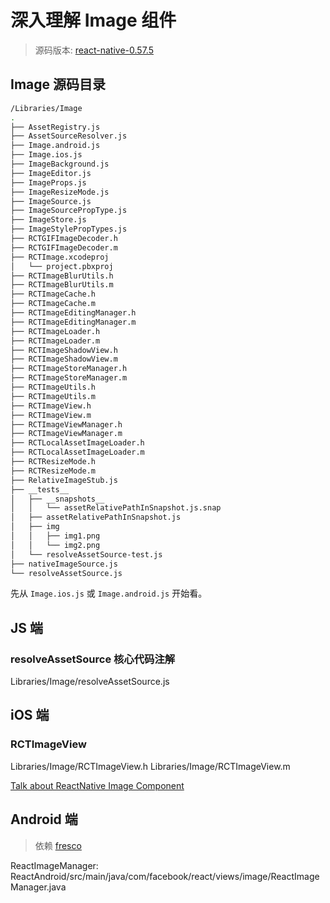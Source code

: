 # 深入理解 Image 组件
> 源码版本: [react-native-0.57.5](https://github.com/facebook/react-native/releases/tag/v0.57.5)

## Image 源码目录
```bash
/Libraries/Image
.
├── AssetRegistry.js
├── AssetSourceResolver.js
├── Image.android.js
├── Image.ios.js
├── ImageBackground.js
├── ImageEditor.js
├── ImageProps.js
├── ImageResizeMode.js
├── ImageSource.js
├── ImageSourcePropType.js
├── ImageStore.js
├── ImageStylePropTypes.js
├── RCTGIFImageDecoder.h
├── RCTGIFImageDecoder.m
├── RCTImage.xcodeproj
│   └── project.pbxproj
├── RCTImageBlurUtils.h
├── RCTImageBlurUtils.m
├── RCTImageCache.h
├── RCTImageCache.m
├── RCTImageEditingManager.h
├── RCTImageEditingManager.m
├── RCTImageLoader.h
├── RCTImageLoader.m
├── RCTImageShadowView.h
├── RCTImageShadowView.m
├── RCTImageStoreManager.h
├── RCTImageStoreManager.m
├── RCTImageUtils.h
├── RCTImageUtils.m
├── RCTImageView.h
├── RCTImageView.m
├── RCTImageViewManager.h
├── RCTImageViewManager.m
├── RCTLocalAssetImageLoader.h
├── RCTLocalAssetImageLoader.m
├── RCTResizeMode.h
├── RCTResizeMode.m
├── RelativeImageStub.js
├── __tests__
│   ├── __snapshots__
│   │   └── assetRelativePathInSnapshot.js.snap
│   ├── assetRelativePathInSnapshot.js
│   ├── img
│   │   ├── img1.png
│   │   └── img2.png
│   └── resolveAssetSource-test.js
├── nativeImageSource.js
└── resolveAssetSource.js
```

先从 `Image.ios.js` 或 `Image.android.js` 开始看。

## JS 端
### resolveAssetSource 核心代码注解
Libraries/Image/resolveAssetSource.js

## iOS 端
### RCTImageView
Libraries/Image/RCTImageView.h
Libraries/Image/RCTImageView.m

[Talk about ReactNative Image Component](https://awhisper.github.io/2016/07/17/Talk-about-ReactNative-Image-Component/)

## Android 端
> 依赖 [fresco](https://github.com/facebook/fresco)

ReactImageManager: ReactAndroid/src/main/java/com/facebook/react/views/image/ReactImageManager.java
